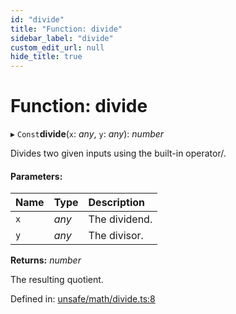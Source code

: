 ```yaml
---
id: "divide"
title: "Function: divide"
sidebar_label: "divide"
custom_edit_url: null
hide_title: true
---
```


# Function: divide

▸ `Const`**divide**(`x`: *any*, `y`: *any*): *number*

Divides two given inputs using the built-in operator/.

#### Parameters:

Name | Type | Description |
:------ | :------ | :------ |
`x` | *any* | The dividend.   |
`y` | *any* | The divisor.   |

**Returns:** *number*

The resulting quotient.

Defined in: [unsafe/math/divide.ts:8](https://github.com/kaihodev/hikidashi/blob/47d8382/src/unsafe/math/divide.ts#L8)
